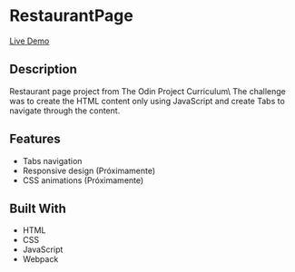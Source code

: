 # RestaurantPage

[Live Demo](https://rawcdn.githack.com/0yapunpun/RestaurantPage/8df1e97484b469d0c67dd59d362709fc706d09c7/dist/index.html)

## Description
Restaurant page project from The Odin Project Curriculum\ The challenge was to create the HTML content only using JavaScript and create Tabs to navigate through the content.

## Features
* Tabs navigation
* Responsive design (Próximamente)
* CSS animations (Próximamente)

## Built With
* HTML
* CSS
* JavaScript
* Webpack



